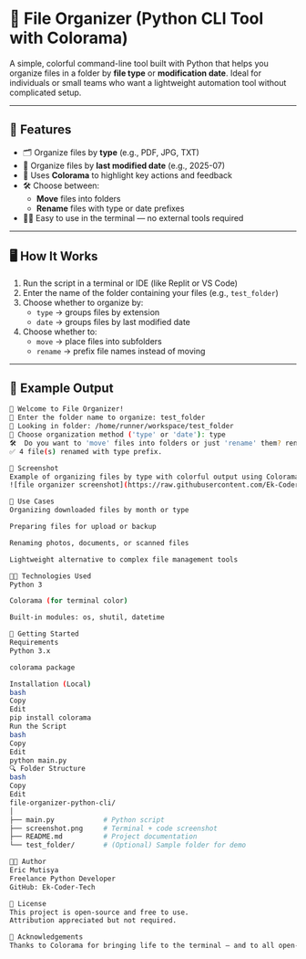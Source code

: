 # 📂 File Organizer (Python CLI Tool with Colorama)

A simple, colorful command-line tool built with Python that helps you organize files in a folder by **file type** or **modification date**. Ideal for individuals or small teams who want a lightweight automation tool without complicated setup.

---

## 🔧 Features

- 🗂️ Organize files by **type** (e.g., PDF, JPG, TXT)
- 📅 Organize files by **last modified date** (e.g., 2025-07)
- 🎨 Uses **Colorama** to highlight key actions and feedback
- 🛠️ Choose between:
  - **Move** files into folders
  - **Rename** files with type or date prefixes
- 🧑‍💻 Easy to use in the terminal — no external tools required

---

## 🖥️ How It Works

1. Run the script in a terminal or IDE (like Replit or VS Code)
2. Enter the name of the folder containing your files (e.g., `test_folder`)
3. Choose whether to organize by:
   - `type` → groups files by extension
   - `date` → groups files by last modified date
4. Choose whether to:
   - `move` → place files into subfolders
   - `rename` → prefix file names instead of moving

---

## 📁 Example Output

```bash
📂 Welcome to File Organizer!
📁 Enter the folder name to organize: test_folder
🔎 Looking in folder: /home/runner/workspace/test_folder
🔧 Choose organization method ('type' or 'date'): type
🛠️  Do you want to 'move' files into folders or just 'rename' them? rename
✅ 4 file(s) renamed with type prefix.

📸 Screenshot
Example of organizing files by type with colorful output using Colorama
![file organizer screenshot](https://raw.githubusercontent.com/Ek-Coder-Tech/file-organizer-cli/main/file_organizer.png)

💼 Use Cases
Organizing downloaded files by month or type

Preparing files for upload or backup

Renaming photos, documents, or scanned files

Lightweight alternative to complex file management tools

🧑‍💻 Technologies Used
Python 3

Colorama (for terminal color)

Built-in modules: os, shutil, datetime

🚀 Getting Started
Requirements
Python 3.x

colorama package

Installation (Local)
bash
Copy
Edit
pip install colorama
Run the Script
bash
Copy
Edit
python main.py
🔍 Folder Structure
bash
Copy
Edit
file-organizer-python-cli/
│
├── main.py            # Python script
├── screenshot.png     # Terminal + code screenshot
├── README.md          # Project documentation
└── test_folder/       # (Optional) Sample folder for demo

🧑‍🎓 Author
Eric Mutisya
Freelance Python Developer
GitHub: Ek-Coder-Tech

📜 License
This project is open-source and free to use.
Attribution appreciated but not required.

🙌 Acknowledgements
Thanks to Colorama for bringing life to the terminal — and to all open-source contributors who help beginners build real tools!
